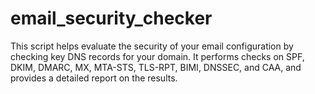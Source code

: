 # email_security_checker
This script helps evaluate the security of your email configuration by checking key DNS records for your domain. It performs checks on SPF, DKIM, DMARC, MX, MTA-STS, TLS-RPT, BIMI, DNSSEC, and CAA, and provides a detailed report on the results.
